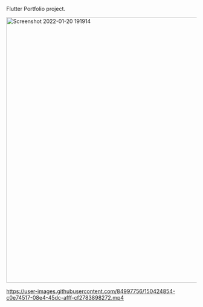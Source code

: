 Flutter Portfolio project.



<img width="700" alt="Screenshot 2022-01-20 191914" src="https://user-images.githubusercontent.com/84997756/150398164-cceff961-413f-459e-95b9-f772a129fcaa.png">


https://user-images.githubusercontent.com/84997756/150424854-c0e74517-08e4-45dc-afff-cf2783898272.mp4

